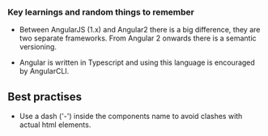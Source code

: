 ### Key learnings and random things to remember

* Between AngularJS (1.x) and Angular2 there is a big difference, they are two separate frameworks. From Angular 2 onwards there is a semantic versioning.

* Angular is written in Typescript and using this language is encouraged by AngularCLI.

## Best practises

* Use a dash ('-') inside the components name to avoid clashes with actual html elements.